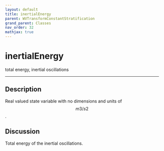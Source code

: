 ```yaml
---
layout: default
title: inertialEnergy
parent: WVTransformConstantStratification
grand_parent: Classes
nav_order: 32
mathjax: true
---
```


#  inertialEnergy

total energy, inertial oscillations


---

## Description
Real valued state variable with no dimensions and units of $$m3/s2$$.

## Discussion

Total energy of the inertial oscillations.


